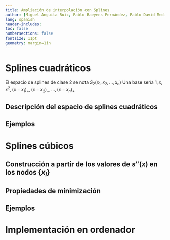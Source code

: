 ```yaml
---
title: Ampliación de interpolación con Splines
author: [Miguel Anguita Ruiz, Pablo Baeyens Fernández, Pablo David Medina Sánchez, Ruben Morales Pérez, Francisco Javier Morales Piqueras]
lang: spanish
header-includes:
toc: false
numbersections: false
fontsize: 11pt
geometry: margin=1in
---
```


# Splines cuadráticos

El espacio de splines de clase 2 se nota $S_2(x_1,x_2,...,x_n)$ Una base sería ${1,x,x^2,(x-x_1)_+,(x-x_2)_+,...,(x-x_n)_+}$


## Descripción del espacio de splines cuadráticos

## Ejemplos

# Splines cúbicos

## Construcción a partir de los valores de $s''(x)$ en los nodos $\{x_i\}$
## Propiedades de minimización
## Ejemplos

# Implementación en ordenador

